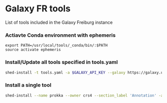 # Galaxy FR tools
List of tools included in the Galaxy Freiburg instance


### Actiavte Conda environment with ephemeris
```
export PATH=/usr/local/tools/_conda/bin/:$PATH
source activate ephemeris
```

### Install/Update all tools specified in tools.yaml
```bash
shed-install -t tools.yaml -a $GALAXY_API_KEY --galaxy https://galaxy.uni-freiburg.de
```

### Install a single tool
```bash
shed-install --name prokka --owner crs4 --section_label 'Annotation' -a $GALAXY_API_KEY --galaxy https://galaxy.uni-freiburg.de
```

